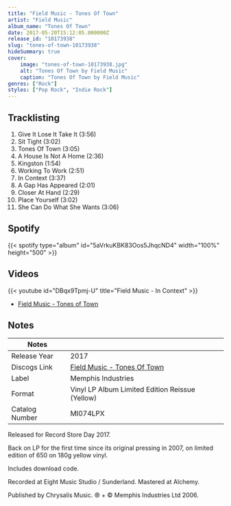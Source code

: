 ```yaml
---
title: "Field Music - Tones Of Town"
artist: "Field Music"
album_name: "Tones Of Town"
date: 2017-05-20T15:12:05.000000Z
release_id: "10173938"
slug: "tones-of-town-10173938"
hideSummary: true
cover:
    image: "tones-of-town-10173938.jpg"
    alt: "Tones Of Town by Field Music"
    caption: "Tones Of Town by Field Music"
genres: ["Rock"]
styles: ["Pop Rock", "Indie Rock"]
---
```


## Tracklisting
1. Give It Lose It Take It (3:56)
2. Sit Tight (3:02)
3. Tones Of Town (3:05)
4. A House Is Not A Home (2:36)
5. Kingston (1:54)
6. Working To Work (2:51)
7. In Context (3:37)
8. A Gap Has Appeared (2:01)
9. Closer At Hand (2:29)
10. Place Yourself (3:02)
11. She Can Do What She Wants (3:06)


## Spotify
{{< spotify type="album" id="5aVrkuKBK83Oos5JhqcND4" width="100%" height="500" >}}



## Videos
{{< youtube id="DBqx9Tpmj-U" title="Field Music - In Context" >}}
- [Field Music - Tones of Town](https://www.youtube.com/watch?v=nYzlSJKboio)

## Notes
| Notes          |             |
| ---------------| ----------- |
| Release Year   | 2017 |
| Discogs Link   | [Field Music - Tones Of Town](https://www.discogs.com/release/10173938-Field-Music-Tones-Of-Town) |
| Label          | Memphis Industries |
| Format         | Vinyl LP Album Limited Edition Reissue (Yellow) |
| Catalog Number | MI074LPX |

Released for Record Store Day 2017.

Back on LP for the first time since its original pressing in 2007, on limited edition of 650 on  180g yellow vinyl.

Includes download code.

Recorded at Eight Music Studio / Sunderland.
Mastered at Alchemy.

Published by Chrysalis Music.
℗ + © Memphis Industries Ltd 2006.
